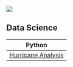 ![](https://github.com/xemycutiex/codecademy_projects/blob/main/images/codecademy_banner.png)

## Data Science

| Python | 
| --- |
| [Hurricane Analysis](https://github.com/xemycutiex/codecademy_projects/blob/main/datascience/python/hurricane_analysis_project.ipynb) |
